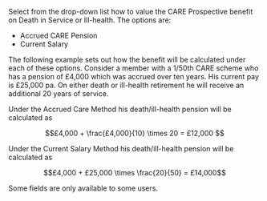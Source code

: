 Select from the drop-down list how to value the CARE Prospective benefit
on Death in Service or Ill-health. The options are:

-   Accrued CARE Pension
-   Current Salary

The following example sets out how the benefit will be calculated under
each of these options. Consider a member with a 1/50th CARE scheme who
has a pension of £4,000 which was accrued over ten years. His current
pay is £25,000 pa. On either death or ill-health retirement he will
receive an additional 20 years of service.

Under the Accrued Care Method his death/ill-health pension will be
calculated as 

$$£4,000 + \frac{£4,000}{10} \times 20 = £12,000  $$

Under the Current Salary Method his death/ill-health pension will be
calculated as 

$$£4,000 + £25,000 \times \frac{20}{50} = £14,000$$

Some fields are only available to some users.